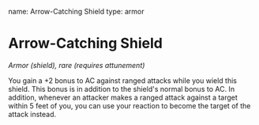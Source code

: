 name: Arrow-Catching Shield
type: armor

# Arrow-Catching Shield
_Armor (shield), rare (requires attunement)_

You gain a +2 bonus to AC against ranged attacks while you wield this shield. This bonus is in addition to the shield's normal bonus to AC. In addition, whenever an attacker makes a ranged attack against a target within 5 feet of you, you can use your reaction to become the target of the attack instead.
